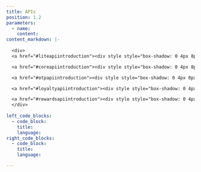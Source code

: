 ```yaml
---
title: APIs
position: 1.2
parameters:
  - name:
    content:
content_markdown: |-
 
  <div>
  <a href="#liteapiintroduction"><div style style="box-shadow: 0 4px 8px 0 rgba(0,0,0.3,0.2);width:100px;display:inline-block;margin-left: 10px; border-bottom: solid CornflowerBlue;text-align:center"><b>LITE</b></div></a>

  <a href="#coreapiintroduction"><div style style="box-shadow: 0 4px 8px 0 rgba(0,0,0.3,0.2);width:100px;display:inline-block;margin-left: 10px;border-bottom: solid CornflowerBlue;text-align:center"><b>CRM</b></div></a>

  <a href="#otpapiintroduction"><div style style="box-shadow: 0 4px 8px 0 rgba(0,0,0.3,0.2);width:100px;display:inline-block;margin-left: 10px;border-bottom: solid CornflowerBlue;text-align:center"><b>OTP</b></div></a>

  <a href="#loyaltyapiintroduction"><div style style="box-shadow: 0 4px 8px 0 rgba(0,0,0.3,0.2);width:100px;display:inline-block;margin-left: 10px;border-bottom: solid CornflowerBlue;text-align:center"><b>LOYALTY</b></div></a>

  <a href="#rewardsapiintroduction"><div style style="box-shadow: 0 4px 8px 0 rgba(0,0,0.3,0.2);width:100px;display:inline-block;margin-left: 10px;border-bottom: solid CornflowerBlue;text-align:center"><b>REWARDS</b></div></a>
  </div>
 
left_code_blocks:
  - code_block:
    title:
    language:
right_code_blocks:
  - code_block:
    title:
    language:

---
```

